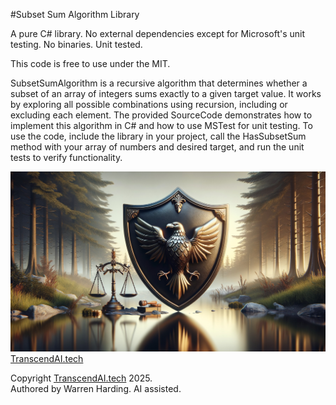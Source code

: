 
#Subset Sum Algorithm Library

A pure C# library. No external dependencies except for Microsoft's unit testing. No binaries. Unit tested.

This code is free to use under the MIT.

SubsetSumAlgorithm is a recursive algorithm that determines whether a subset of an array of integers sums exactly to a given target value. It works by exploring all possible combinations using recursion, including or excluding each element. The provided SourceCode demonstrates how to implement this algorithm in C# and how to use MSTest for unit testing. To use the code, include the library in your project, call the HasSubsetSum method with your array of numbers and desired target, and run the unit tests to verify functionality.

![AI Image](aiimage.jpg)
[TranscendAI.tech](https://TranscendAI.tech)<br>

Copyright [TranscendAI.tech](https://TranscendAI.tech) 2025.</br>
Authored by Warren Harding. AI assisted.</br>
  